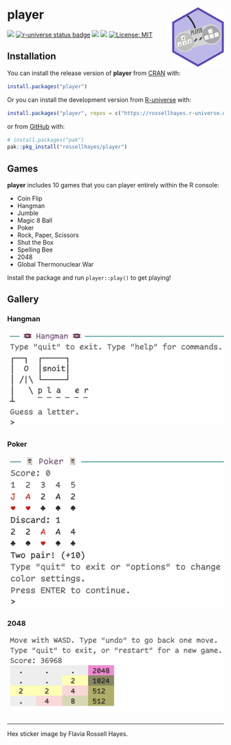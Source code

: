 
<!-- README.md is generated from README.Rmd. Please edit that file -->

# player <img src="man/figures/logo.png?raw=TRUE" align="right" height="138" />

<!-- badges: start -->

[![](https://www.r-pkg.org/badges/version/player?color=brightgreen)](https://cran.r-project.org/package=player)
[![r-universe status
badge](https://rossellhayes.r-universe.dev/badges/player)](https://rossellhayes.r-universe.dev/player)
[![](https://img.shields.io/badge/devel%20version-0.1.0-brightgreen.svg)](https://github.com/rossellhayes/player)
[![](https://img.shields.io/badge/lifecycle-stable-brightgreen.svg)](https://lifecycle.r-lib.org/articles/stages.html#stable)
[![License:
MIT](https://img.shields.io/badge/license-MIT-blueviolet.svg)](https://cran.r-project.org/web/licenses/MIT)
<!-- badges: end -->

## Installation

You can install the release version of **player** from
[CRAN](https://cran.r-project.org/package=player) with:

``` r
install.packages("player")
```

Or you can install the development version from
[R-universe](https://rossellhayes.r-universe.dev/player) with:

``` r
install.packages("player", repos = c("https://rossellhayes.r-universe.dev", "https://cloud.r-project.org"))
```

or from [GitHub](https://github.com/rossellhayes/player) with:

``` r
# install.packages("pak")
pak::pkg_install("rossellhayes/player")
```

## Games

**player** includes 10 games that you can player entirely within the R
console:

- Coin Flip
- Hangman
- Jumble
- Magic 8 Ball
- Poker
- Rock, Paper, Scissors
- Shut the Box
- Spelling Bee
- 2048
- Global Thermonuclear War

Install the package and run `player::play()` to get playing!

## Gallery

### Hangman

![](man/figures/hangman.png)

### Poker

![](man/figures/poker.png)

### 2048

![](man/figures/2048.png)

------------------------------------------------------------------------

Hex sticker image by Flavia Rossell Hayes.

